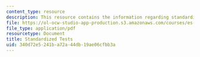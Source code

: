 ```yaml
---
content_type: resource
description: This resource contains the information regarding standardized tests.
file: https://ol-ocw-studio-app-production.s3.amazonaws.com/courses/es-242-gender-issues-in-academics-and-academia-spring-2004/340d72e5241ba72a44db19ae06cfbb3a_MITES_242S04_ses5.pdf
file_type: application/pdf
resourcetype: Document
title: Standardized Tests
uid: 340d72e5-241b-a72a-44db-19ae06cfbb3a
---
```

